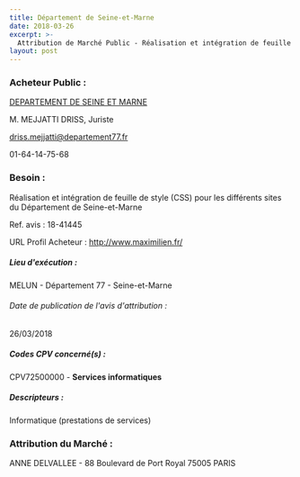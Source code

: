 ```yaml
---
title: Département de Seine-et-Marne
date: 2018-03-26
excerpt: >-
  Attribution de Marché Public - Réalisation et intégration de feuille de style (CSS) pour les différents sites du Département de Seine-et-Marne
layout: post
---
```


### Acheteur Public : 
<a href="/acheteur-137/siren-227700010"> DEPARTEMENT DE SEINE ET MARNE</a><br/>

M. MEJJATTI DRISS, Juriste

driss.mejjatti@departement77.fr

01-64-14-75-68

### Besoin :

Réalisation et intégration de feuille de style (CSS) pour les différents sites du Département de Seine-et-Marne

Ref. avis : 18-41445

URL Profil Acheteur : http://www.maximilien.fr/

##### Lieu d'exécution :

MELUN - Département 77 - Seine-et-Marne

###### Date de publication de l'avis d'attribution : 
26/03/2018

##### Codes CPV concerné(s) :
CPV72500000 - **Services informatiques** <br/>

##### Descripteurs :
Informatique (prestations de services) <br/>

### Attribution du Marché :
ANNE DELVALLEE - 88 Boulevard de Port Royal 75005 PARIS <br/>
